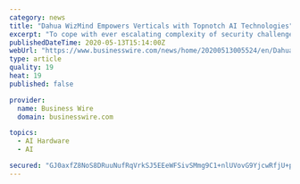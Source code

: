 ```yaml
---
category: news
title: "Dahua WizMind Empowers Verticals with Topnotch AI Technologies"
excerpt: "To cope with ever escalating complexity of security challenges involving huge flows of people and vehicles, we need something like the fabled omniscie"
publishedDateTime: 2020-05-13T15:14:00Z
webUrl: "https://www.businesswire.com/news/home/20200513005524/en/Dahua-WizMind-Empowers-Verticals-Topnotch-AI-Technologies"
type: article
quality: 19
heat: 19
published: false

provider:
  name: Business Wire
  domain: businesswire.com

topics:
  - AI Hardware
  - AI

secured: "GJ0axfZ8NoS8DRuuNufRqVrkSJ5EEeWFSivSMmg9C1+nlUVovG9YjcwRfjU+pU5Oi4++RuJsFS5BpoRQ8b5/pE9l9YdWbg+DP4JmWIViOYTVT3CiYNl7Om+QQ6nF5K0QJoRmlXa8mbCfKgqMxKsFG3c9j7Er3VJhD+70cLsjtuhYwBko03ANldDY3rptOtft+/HJ/ASBPqUdFpRxlBqETFmmQBALdyQNVsHOUsPAEXmD7tmqz/wCCCM9cLd5eO2gfzEe7GxV/OVCU5qsl/VgSTXJoawaU4SF9/UWg8FxslVbDBzaz2Hnf5Mfa/fMPBxy;Sjc4frDkrwyESbkgKfh7ug=="
---
```


